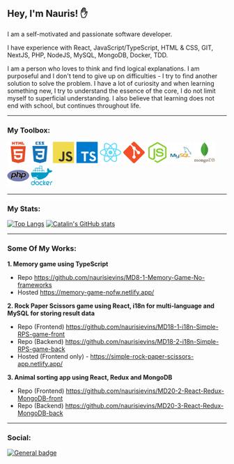 ## Hey, I'm Nauris! ✋

I am a self-motivated and passionate software developer.

I have experience with React, JavaScript/TypeScript, HTML & CSS, GIT, NextJS, PHP, NodeJS, MySQL, MongoDB, Docker, TDD.

I am a person who loves to think and find logical explanations. I am purposeful and I don't tend to give up on difficulties - I try to find another solution to solve the problem. I have a lot of curiosity and when learning something new, I try to understand the essence of the core, I do not limit myself to superficial understanding. 
I also believe that learning does not end with school, but continues throughout life.

---
### My Toolbox:

<img src="https://github.com/devicons/devicon/blob/master/icons/html5/html5-plain-wordmark.svg" alt="HTML logo" width="50px" height="50px" /><img src="https://github.com/devicons/devicon/blob/master/icons/css3/css3-plain-wordmark.svg" alt="CSS logo" width="50px" height="50px" />
<img src="https://github.com/devicons/devicon/blob/master/icons/javascript/javascript-original.svg" alt="JavaScript logo" width="50px" height="50px" />
<img src="https://github.com/devicons/devicon/blob/master/icons/typescript/typescript-plain.svg" alt="TypeScript logo" width="50px" height="50px" />
<img src="https://github.com/devicons/devicon/blob/master/icons/react/react-original.svg" alt="React logo" width="50px" height="50px" />
<img src="https://github.com/devicons/devicon/blob/master/icons/git/git-original.svg" alt="Git logo" width="50px" height="50px" />
<img src="https://github.com/devicons/devicon/blob/master/icons/nodejs/nodejs-original.svg" alt="NodeJS logo" width="50px" height="50px" />
<img src="https://github.com/devicons/devicon/blob/master/icons/mysql/mysql-original-wordmark.svg" alt="MySQL logo" width="50px" height="50px" />
<img src="https://github.com/devicons/devicon/blob/master/icons/mongodb/mongodb-original-wordmark.svg" alt="MongoDB logo" width="50px" height="50px" />
<img src="https://github.com/devicons/devicon/blob/master/icons/php/php-original.svg" alt="PHP logo" width="50px" height="50px" />
<img src="https://github.com/devicons/devicon/blob/master/icons/docker/docker-plain-wordmark.svg" alt="Docker logo" width="50px" height="50px" />

---
### My Stats:

[![Top Langs](https://github-readme-stats.vercel.app/api/top-langs/?username=naurisievins&theme=dracula)](https://github.com/anuraghazra/github-readme-stats)
[![Catalin's GitHub stats](https://github-readme-stats.vercel.app/api?username=naurisievins&theme=dracula)](https://github.com/anuraghazra/github-readme-stats)

---
### Some Of My Works:

**1. Memory game using TypeScript**
  - Repo https://github.com/naurisievins/MD8-1-Memory-Game-No-frameworks
  - Hosted https://memory-game-nofw.netlify.app/

**2. Rock Paper Scissors game using React, i18n for multi-language and MySQL for storing result data**
  - Repo (Frontend) https://github.com/naurisievins/MD18-1-i18n-Simple-RPS-game-front
  - Repo (Backend) https://github.com/naurisievins/MD18-2-i18n-Simple-RPS-game-back
  - Hosted (Frontend only) - https://simple-rock-paper-scissors-app.netlify.app/

**3. Animal sorting app using React, Redux and MongoDB**
  - Repo (Frontend) https://github.com/naurisievins/MD20-2-React-Redux-MongoDB-front
  - Repo (Backend) https://github.com/naurisievins/MD20-3-React-Redux-MongoDB-back

---
### Social:

[![General badge](https://img.shields.io/badge/LinkedIn-0077B5?style=for-the-badge&logo=linkedin&logoColor=white)](https://www.linkedin.com/in/naurisievins/)



